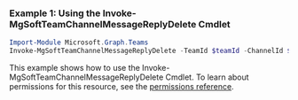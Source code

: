 ### Example 1: Using the Invoke-MgSoftTeamChannelMessageReplyDelete Cmdlet
```powershell
Import-Module Microsoft.Graph.Teams
Invoke-MgSoftTeamChannelMessageReplyDelete -TeamId $teamId -ChannelId $channelId -ChatMessageId $chatMessageId -ChatMessageId1 $chatMessageId1
```
This example shows how to use the Invoke-MgSoftTeamChannelMessageReplyDelete Cmdlet.
To learn about permissions for this resource, see the [permissions reference](/graph/permissions-reference).
